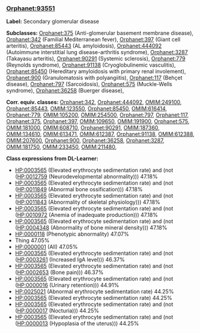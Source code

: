 
### [Orphanet:93551](http://www.orpha.net/ORDO/Orphanet_93551)
**Label:** Secondary glomerular disease

**Subclasses:** [Orphanet:375](http://www.orpha.net/ORDO/Orphanet_375) (Anti-glomerular basement membrane disease), [Orphanet:342](http://www.orpha.net/ORDO/Orphanet_342) (Familial Mediterranean fever), [Orphanet:397](http://www.orpha.net/ORDO/Orphanet_397) (Giant cell arteritis), [Orphanet:85443](http://www.orpha.net/ORDO/Orphanet_85443) (AL amyloidosis), [Orphanet:444092](http://www.orpha.net/ORDO/Orphanet_444092) (Autoimmune interstitial lung disease-arthritis syndrome), [Orphanet:3287](http://www.orpha.net/ORDO/Orphanet_3287) (Takayasu arteritis), [Orphanet:90291](http://www.orpha.net/ORDO/Orphanet_90291) (Systemic sclerosis), [Orphanet:779](http://www.orpha.net/ORDO/Orphanet_779) (Reynolds syndrome), [Orphanet:91138](http://www.orpha.net/ORDO/Orphanet_91138) (Cryoglobulinemic vasculitis), [Orphanet:85450](http://www.orpha.net/ORDO/Orphanet_85450) (Hereditary amyloidosis with primary renal involement), [Orphanet:900](http://www.orpha.net/ORDO/Orphanet_900) (Granulomatosis with polyangiitis), [Orphanet:117](http://www.orpha.net/ORDO/Orphanet_117) (Behçet disease), [Orphanet:797](http://www.orpha.net/ORDO/Orphanet_797) (Sarcoidosis), [Orphanet:575](http://www.orpha.net/ORDO/Orphanet_575) (Muckle-Wells syndrome), [Orphanet:36258](http://www.orpha.net/ORDO/Orphanet_36258) (Buerger disease), 

**Corr. equiv. classes:** [Orphanet:342](http://www.orpha.net/ORDO/Orphanet_342), [Orphanet:444092](http://www.orpha.net/ORDO/Orphanet_444092), [OMIM:249100](http://purl.obolibrary.org/obo/OMIM_249100), [Orphanet:85443](http://www.orpha.net/ORDO/Orphanet_85443), [OMIM:123550](http://purl.obolibrary.org/obo/OMIM_123550), [Orphanet:85450](http://www.orpha.net/ORDO/Orphanet_85450), [OMIM:616414](http://purl.obolibrary.org/obo/OMIM_616414), [Orphanet:779](http://www.orpha.net/ORDO/Orphanet_779), [OMIM:105200](http://purl.obolibrary.org/obo/OMIM_105200), [OMIM:254500](http://purl.obolibrary.org/obo/OMIM_254500), [Orphanet:797](http://www.orpha.net/ORDO/Orphanet_797), [Orphanet:117](http://www.orpha.net/ORDO/Orphanet_117), [Orphanet:375](http://www.orpha.net/ORDO/Orphanet_375), [Orphanet:397](http://www.orpha.net/ORDO/Orphanet_397), [OMIM:109650](http://purl.obolibrary.org/obo/OMIM_109650), [OMIM:191900](http://purl.obolibrary.org/obo/OMIM_191900), [Orphanet:575](http://www.orpha.net/ORDO/Orphanet_575), [OMIM:181000](http://purl.obolibrary.org/obo/OMIM_181000), [OMIM:608710](http://purl.obolibrary.org/obo/OMIM_608710), [Orphanet:90291](http://www.orpha.net/ORDO/Orphanet_90291), [OMIM:187360](http://purl.obolibrary.org/obo/OMIM_187360), [OMIM:134610](http://purl.obolibrary.org/obo/OMIM_134610), [OMIM:613471](http://purl.obolibrary.org/obo/OMIM_613471), [OMIM:612387](http://purl.obolibrary.org/obo/OMIM_612387), [Orphanet:91138](http://www.orpha.net/ORDO/Orphanet_91138), [OMIM:612388](http://purl.obolibrary.org/obo/OMIM_612388), [OMIM:207600](http://purl.obolibrary.org/obo/OMIM_207600), [Orphanet:900](http://www.orpha.net/ORDO/Orphanet_900), [Orphanet:36258](http://www.orpha.net/ORDO/Orphanet_36258), [Orphanet:3287](http://www.orpha.net/ORDO/Orphanet_3287), [OMIM:181750](http://purl.obolibrary.org/obo/OMIM_181750), [OMIM:233450](http://purl.obolibrary.org/obo/OMIM_233450), [OMIM:211480](http://purl.obolibrary.org/obo/OMIM_211480), 

**Class expressions from DL-Learner:**

- [HP:0003565](http://purl.obolibrary.org/obo/HP_0003565) (Elevated erythrocyte sedimentation rate) and (not ([HP:0012759](http://purl.obolibrary.org/obo/HP_0012759) (Neurodevelopmental abnormality))) 47.18%
- [HP:0003565](http://purl.obolibrary.org/obo/HP_0003565) (Elevated erythrocyte sedimentation rate) and (not ([HP:0011849](http://purl.obolibrary.org/obo/HP_0011849) (Abnormal bone ossification))) 47.18%
- [HP:0003565](http://purl.obolibrary.org/obo/HP_0003565) (Elevated erythrocyte sedimentation rate) and (not ([HP:0011843](http://purl.obolibrary.org/obo/HP_0011843) (Abnormality of skeletal physiology))) 47.18%
- [HP:0003565](http://purl.obolibrary.org/obo/HP_0003565) (Elevated erythrocyte sedimentation rate) and (not ([HP:0010972](http://purl.obolibrary.org/obo/HP_0010972) (Anemia of inadequate production))) 47.18%
- [HP:0003565](http://purl.obolibrary.org/obo/HP_0003565) (Elevated erythrocyte sedimentation rate) and (not ([HP:0004348](http://purl.obolibrary.org/obo/HP_0004348) (Abnormality of bone mineral density))) 47.18%
- [HP:0000118](http://purl.obolibrary.org/obo/HP_0000118) (Phenotypic abnormality) 47.07%
- Thing 47.05%
- [HP:0000001](http://purl.obolibrary.org/obo/HP_0000001) (All) 47.05%
- [HP:0003565](http://purl.obolibrary.org/obo/HP_0003565) (Elevated erythrocyte sedimentation rate) and (not ([HP:0003261](http://purl.obolibrary.org/obo/HP_0003261) (Increased IgA level))) 46.37%
- [HP:0003565](http://purl.obolibrary.org/obo/HP_0003565) (Elevated erythrocyte sedimentation rate) and (not ([HP:0002653](http://purl.obolibrary.org/obo/HP_0002653) (Bone pain))) 46.37%
- [HP:0003565](http://purl.obolibrary.org/obo/HP_0003565) (Elevated erythrocyte sedimentation rate) and (not ([HP:0000016](http://purl.obolibrary.org/obo/HP_0000016) (Urinary retention))) 44.91%
- [HP:0025021](http://purl.obolibrary.org/obo/HP_0025021) (Abnormal erythrocyte sedimentation rate) 44.25%
- [HP:0003565](http://purl.obolibrary.org/obo/HP_0003565) (Elevated erythrocyte sedimentation rate) 44.25%
- [HP:0003565](http://purl.obolibrary.org/obo/HP_0003565) (Elevated erythrocyte sedimentation rate) and (not ([HP:0000017](http://purl.obolibrary.org/obo/HP_0000017) (Nocturia))) 44.25%
- [HP:0003565](http://purl.obolibrary.org/obo/HP_0003565) (Elevated erythrocyte sedimentation rate) and (not ([HP:0000013](http://purl.obolibrary.org/obo/HP_0000013) (Hypoplasia of the uterus))) 44.25%


